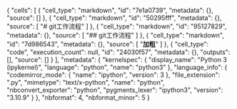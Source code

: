 {
 "cells": [
  {
   "cell_type": "markdown",
   "id": "7e1a0739",
   "metadata": {},
   "source": []
  },
  {
   "cell_type": "markdown",
   "id": "50295fff",
   "metadata": {},
   "source": [
    "# git工作流程"
   ]
  },
  {
   "cell_type": "markdown",
   "id": "95127829",
   "metadata": {},
   "source": [
    "## git工作流程"
   ]
  },
  {
   "cell_type": "markdown",
   "id": "7d986543",
   "metadata": {},
   "source": [
    "**加粗**"
   ]
  },
  {
   "cell_type": "code",
   "execution_count": null,
   "id": "24030f57",
   "metadata": {},
   "outputs": [],
   "source": []
  }
 ],
 "metadata": {
  "kernelspec": {
   "display_name": "Python 3 (ipykernel)",
   "language": "python",
   "name": "python3"
  },
  "language_info": {
   "codemirror_mode": {
    "name": "ipython",
    "version": 3
   },
   "file_extension": ".py",
   "mimetype": "text/x-python",
   "name": "python",
   "nbconvert_exporter": "python",
   "pygments_lexer": "ipython3",
   "version": "3.10.9"
  }
 },
 "nbformat": 4,
 "nbformat_minor": 5
}
